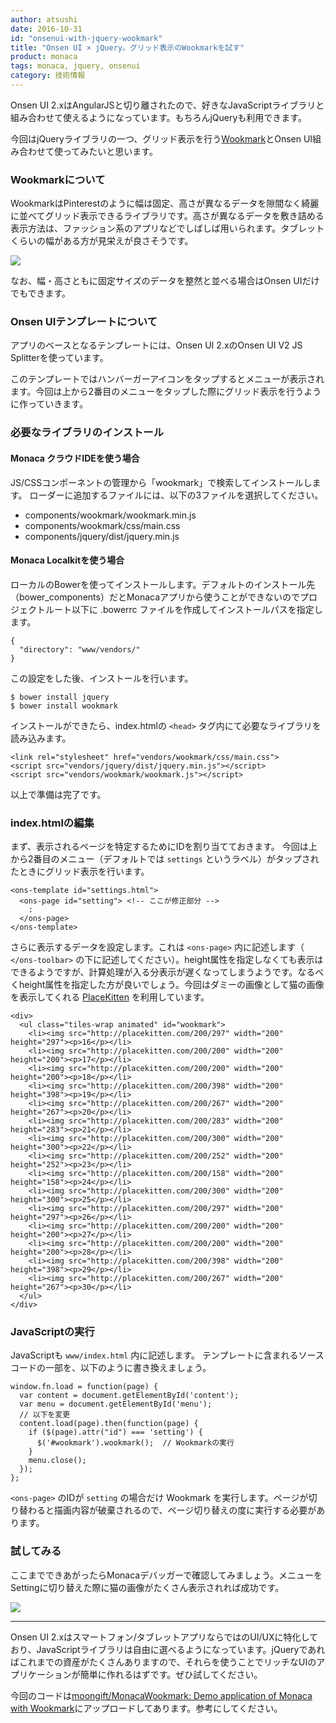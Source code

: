 ```yaml
---
author: atsushi
date: 2016-10-31
id: "onsenui-with-jquery-wookmark"
title: "Onsen UI × jQuery。グリッド表示のWookmarkを試す"
product: monaca
tags: monaca, jquery, onsenui
category: 技術情報
---
```


Onsen UI 2.xはAngularJSと切り離されたので、好きなJavaScriptライブラリと組み合わせて使えるようになっています。もちろんjQueryも利用できます。

今回はjQueryライブラリの一つ、グリッド表示を行う[Wookmark](http://www.wookmark.com/jquery-plugin)とOnsen UI組み合わせて使ってみたいと思います。

### Wookmarkについて

WookmarkはPinterestのように幅は固定、高さが異なるデータを隙間なく綺麗に並べてグリッド表示できるライブラリです。高さが異なるデータを敷き詰める表示方法は、ファッション系のアプリなどでしばしば用いられます。タブレットくらいの幅がある方が見栄えが良さそうです。

![](/blog/content/images/2016/Oct/wookmark-with-onsenui-1.png)

なお、幅・高さともに固定サイズのデータを整然と並べる場合はOnsen UIだけでもできます。


### Onsen UIテンプレートについて

アプリのベースとなるテンプレートには、Onsen UI 2.xのOnsen UI V2 JS Splitterを使っています。

このテンプレートではハンバーガーアイコンをタップするとメニューが表示されます。今回は上から2番目のメニューをタップした際にグリッド表示を行うように作っていきます。


### 必要なライブラリのインストール

#### Monaca クラウドIDEを使う場合

JS/CSSコンポーネントの管理から「wookmark」で検索してインストールします。
ローダーに追加するファイルには、以下の3ファイルを選択してください。

- components/wookmark/wookmark.min.js
- components/wookmark/css/main.css
- components/jquery/dist/jquery.min.js


#### Monaca Localkitを使う場合

ローカルのBowerを使ってインストールします。デフォルトのインストール先（bower_components）だとMonacaアプリから使うことができないのでプロジェクトルート以下に .bowerrc ファイルを作成してインストールパスを指定します。

```
{
  "directory": "www/vendors/"
}
```

この設定をした後、インストールを行います。

```
$ bower install jquery
$ bower install wookmark
```

インストールができたら、index.htmlの `<head>` タグ内にて必要なライブラリを読み込みます。

```
<link rel="stylesheet" href="vendors/wookmark/css/main.css">
<script src="vendors/jquery/dist/jquery.min.js"></script>
<script src="vendors/wookmark/wookmark.js"></script>
```

以上で準備は完了です。


### index.htmlの編集

まず、表示されるページを特定するためにIDを割り当てておきます。
今回は上から2番目のメニュー（デフォルトでは `settings` というラベル）がタップされたときにグリッド表示を行います。

```
<ons-template id="settings.html">
  <ons-page id="setting"> <!-- ここが修正部分 -->
    :
  </ons-page>
</ons-template>
```

さらに表示するデータを設定します。これは `<ons-page>` 内に記述します（ `</ons-toolbar>` の下に記述してください）。height属性を指定しなくても表示はできるようですが、計算処理が入る分表示が遅くなってしまうようです。なるべくheight属性を指定した方が良いでしょう。今回はダミーの画像として猫の画像を表示してくれる [PlaceKitten](http://placekitten.com/) を利用しています。

```
<div>
  <ul class="tiles-wrap animated" id="wookmark">
    <li><img src="http://placekitten.com/200/297" width="200" height="297"><p>16</p></li>
    <li><img src="http://placekitten.com/200/200" width="200" height="200"><p>17</p></li>
    <li><img src="http://placekitten.com/200/200" width="200" height="200"><p>18</p></li>
    <li><img src="http://placekitten.com/200/398" width="200" height="398"><p>19</p></li>
    <li><img src="http://placekitten.com/200/267" width="200" height="267"><p>20</p></li>
    <li><img src="http://placekitten.com/200/283" width="200" height="283"><p>21</p></li>
    <li><img src="http://placekitten.com/200/300" width="200" height="300"><p>22</p></li>
    <li><img src="http://placekitten.com/200/252" width="200" height="252"><p>23</p></li>
    <li><img src="http://placekitten.com/200/158" width="200" height="158"><p>24</p></li>
    <li><img src="http://placekitten.com/200/300" width="200" height="300"><p>25</p></li>
    <li><img src="http://placekitten.com/200/297" width="200" height="297"><p>26</p></li>
    <li><img src="http://placekitten.com/200/200" width="200" height="200"><p>27</p></li>
    <li><img src="http://placekitten.com/200/200" width="200" height="200"><p>28</p></li>
    <li><img src="http://placekitten.com/200/398" width="200" height="398"><p>29</p></li>
    <li><img src="http://placekitten.com/200/267" width="200" height="267"><p>30</p></li>
  </ul>        
</div>
```

### JavaScriptの実行

JavaScriptも `www/index.html` 内に記述します。
テンプレートに含まれるソースコードの一部を、以下のように書き換えましょう。

```
window.fn.load = function(page) {
  var content = document.getElementById('content');
  var menu = document.getElementById('menu');
  // 以下を変更
  content.load(page).then(function(page) {
    if ($(page).attr("id") === 'setting') {
      $('#wookmark').wookmark();  // Wookmarkの実行
    }
    menu.close();
  });
};
```
`<ons-page>` のIDが `setting` の場合だけ Wookmark を実行します。ページが切り替わると描画内容が破棄されるので、ページ切り替えの度に実行する必要があります。

### 試してみる

ここまでできあがったらMonacaデバッガーで確認してみましょう。メニューをSettingに切り替えた際に猫の画像がたくさん表示されれば成功です。

![](/blog/content/images/2016/Oct/wookmark-with-onsenui-5.png)

----

Onsen UI 2.xはスマートフォン/タブレットアプリならではのUI/UXに特化しており、JavaScriptライブラリは自由に選べるようになっています。jQueryであればこれまでの資産がたくさんありますので、それらを使うことでリッチなUIのアプリケーションが簡単に作れるはずです。ぜひ試してください。

今回のコードは[moongift/MonacaWookmark: Demo application of Monaca with Wookmark](https://github.com/moongift/MonacaWookmark)にアップロードしてあります。参考にしてください。

